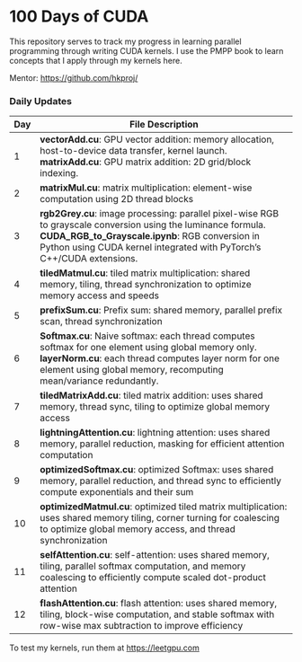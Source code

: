 # 100 Days of CUDA

This repository serves to track my progress in learning parallel programming through writing CUDA kernels. I use the PMPP book to learn concepts that I apply through my kernels here.

Mentor: https://github.com/hkproj/


### Daily Updates
| Day   | File Description                                                                                                                                                                                                                      |
|-------|---------------------------------------------------------------------------------------------------------------------------------------------------------------------------------------------------------------------------------------|
| 1 | **vectorAdd.cu**:  GPU vector addition: memory allocation, host-to-device data transfer, kernel launch.<br>**matrixAdd.cu**: GPU matrix addition: 2D grid/block indexing.
| 2 | **matrixMul.cu**:  matrix multiplication: element-wise computation using 2D thread blocks
| 3 | **rgb2Grey.cu**: image processing: parallel pixel-wise RGB to grayscale conversion using the luminance formula.<br>**CUDA_RGB_to_Grayscale.ipynb**: RGB conversion in Python using CUDA kernel integrated with PyTorch’s C++/CUDA extensions.
| 4 | **tiledMatmul.cu**: tiled matrix multiplication: shared memory, tiling, thread synchronization to optimize memory access and speeds
| 5 | **prefixSum.cu**: Prefix sum: shared memory, parallel prefix scan, thread synchronization
| 6 | **Softmax.cu**: Naive softmax: each thread computes softmax for one element using global memory only.<br>**layerNorm.cu**: each thread computes layer norm for one element using global memory, recomputing mean/variance redundantly.
| 7 | **tiledMatrixAdd.cu**: tiled matrix addition: uses shared memory, thread sync, tiling to optimize global memory access
| 8 | **lightningAttention.cu**: lightning attention: uses shared memory, parallel reduction, masking for efficient attention computation
| 9 | **optimizedSoftmax.cu**:  optimized Softmax: uses shared memory, parallel reduction, and thread sync to efficiently compute exponentials and their sum
| 10 | **optimizedMatmul.cu**:  optimized tiled matrix multiplication: uses shared memory tiling, corner turning for coalescing to optimize global memory access, and thread synchronization
| 11 | **selfAttention.cu**:   self-attention: uses shared memory, tiling, parallel softmax computation, and memory coalescing to efficiently compute scaled dot-product attention
| 12 | **flashAttention.cu**:  flash attention: uses shared memory, tiling, block-wise computation, and stable softmax with row-wise max subtraction to improve efficiency



To test my kernels, run them at https://leetgpu.com
